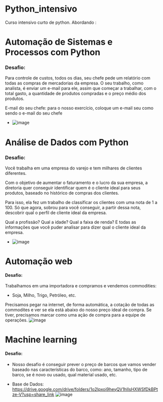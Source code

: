 # Python_intensivo
Curso intensivo curto de python. 
Abordando : 


# Automação de Sistemas e Processos com Python

### Desafio:

Para controle de custos, todos os dias, seu chefe pede um relatório com todas as compras de mercadorias da empresa.
O seu trabalho, como analista, é enviar um e-mail para ele, assim que começar a trabalhar, com o total gasto, a quantidade de produtos compradas e o preço médio dos produtos.

E-mail do seu chefe: para o nosso exercício, coloque um e-mail seu como sendo o e-mail do seu chefe<br>
- ![image](https://github.com/lukask028/Python_intensivo/assets/54475600/1d0ca746-5927-47cb-a661-afc3ba1cb29b)


# Análise de Dados com Python

### Desafio:

Você trabalha em uma empresa do varejo e tem milhares de clientes diferentes.

Com o objetivo de aumentar o faturamento e o lucro da sua empresa, a diretoria quer conseguir identificar quem é o cliente ideal para seus produtos, baseado no histórico de compras dos clientes.

Para isso, ela fez um trabalho de classificar os clientes com uma nota de 1 a 100. Só que agora, sobrou para você conseguir, a partir dessa nota, descobrir qual o perfil de cliente ideal da empresa.

Qual a profissão? Qual a idade? Qual a faixa de renda? E todas as informações que você puder analisar para dizer qual o cliente ideal da empresa.

- ![image](https://github.com/lukask028/Python_intensivo/assets/54475600/9c9cb5dd-77c8-43c2-b06d-22b98a7c1ad6)

# Automação web
#### Desafio: 

Trabalhamos em uma importadora e compramos e vendemos commodities:
- Soja, Milho, Trigo, Petróleo, etc.

Precisamos pegar na internet, de forma automática, a cotação de todas as commodites e ver se ela está abaixo do nosso preço ideal de compra. Se tiver, precisamos marcar como uma ação de compra para a equipe de operações.
![image](https://github.com/lukask028/Python_intensivo/assets/54475600/f33de275-2ab7-4f2d-ada8-854996ac52bc)

# Machine learning
#### Desafio:
- Nosso desafio é conseguir prever o preço de barcos que vamos vender baseado nas características do barco, como: ano, tamanho, tipo de barco, se é novo ou usado, qual material usado, etc.

- Base de Dados: https://drive.google.com/drive/folders/1o2lpxoi9heyQV1hIlsHXWSfDkBPtze-V?usp=share_link
![image](https://github.com/lukask028/Python_intensivo/assets/54475600/328609bc-759e-4831-96db-72406680c491)

